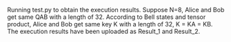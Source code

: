 Running test.py to obtain the execution results.
Suppose N=8, Alice and Bob get same QAB with a length of 32.
According to Bell states and tensor product, Alice and Bob get same key K with a length of 32, K = KA = KB.
The execution results have been uploaded as Result_1 and Result_2.

